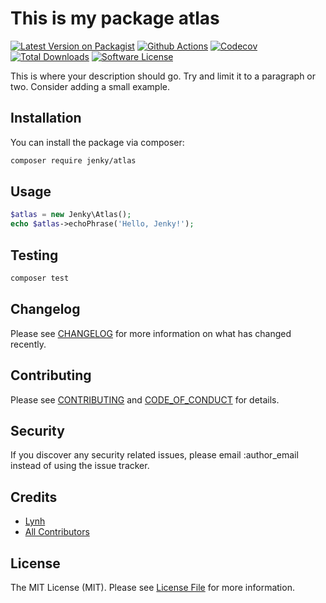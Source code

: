 
# This is my package atlas

[![Latest Version on Packagist][ico-version]][link-packagist]
[![Github Actions][ico-gh-actions]][link-gh-actions]
[![Codecov][ico-codecov]][link-codecov]
[![Total Downloads][ico-downloads]][link-downloads]
[![Software License][ico-license]](LICENSE.md)

This is where your description should go. Try and limit it to a paragraph or two. Consider adding a small example.

## Installation

You can install the package via composer:

```bash
composer require jenky/atlas
```

## Usage

```php
$atlas = new Jenky\Atlas();
echo $atlas->echoPhrase('Hello, Jenky!');
```

## Testing

```bash
composer test
```

## Changelog

Please see [CHANGELOG](CHANGELOG.md) for more information on what has changed recently.

## Contributing

Please see [CONTRIBUTING](CONTRIBUTING.md) and [CODE_OF_CONDUCT](CODE_OF_CONDUCT.md) for details.

## Security

If you discover any security related issues, please email :author_email instead of using the issue tracker.

## Credits

- [Lynh](https://github.com/jenky)
- [All Contributors](../../contributors)

## License

The MIT License (MIT). Please see [License File](LICENSE.md) for more information.

[ico-version]: https://img.shields.io/packagist/v/jenky/atlas.svg?style=for-the-badge
[ico-license]: https://img.shields.io/badge/license-MIT-brightgreen.svg?style=for-the-badge
[ico-travis]: https://img.shields.io/travis/jenky/atlas/master.svg?style=for-the-badge
[ico-scrutinizer]: https://img.shields.io/scrutinizer/coverage/g/jenky/atlas.svg?style=for-the-badge
[ico-code-quality]: https://img.shields.io/scrutinizer/g/jenky/atlas.svg?style=for-the-badge
[ico-gh-actions]: https://img.shields.io/github/workflow/status/jenky/atlas/Tests?label=actions&logo=github&style=for-the-badge
[ico-codecov]: https://img.shields.io/codecov/c/github/jenky/atlas?logo=codecov&style=for-the-badge
[ico-downloads]: https://img.shields.io/packagist/dt/jenky/atlas.svg?style=for-the-badge

[link-packagist]: https://packagist.org/packages/jenky/atlas
[link-travis]: https://travis-ci.org/jenky/atlas
[link-scrutinizer]: https://scrutinizer-ci.com/g/jenky/atlas/code-structure
[link-code-quality]: https://scrutinizer-ci.com/g/jenky/atlas
[link-gh-actions]: https://github.com/jenky/atlas/actions
[link-codecov]: https://codecov.io/gh/jenky/atlas
[link-downloads]: https://packagist.org/packages/jenky/atlas


